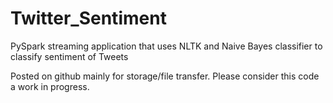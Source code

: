 # Twitter_Sentiment
PySpark streaming application that uses NLTK and Naive Bayes classifier to classify sentiment of Tweets

Posted on github mainly for storage/file transfer. Please consider this code a work in progress.
